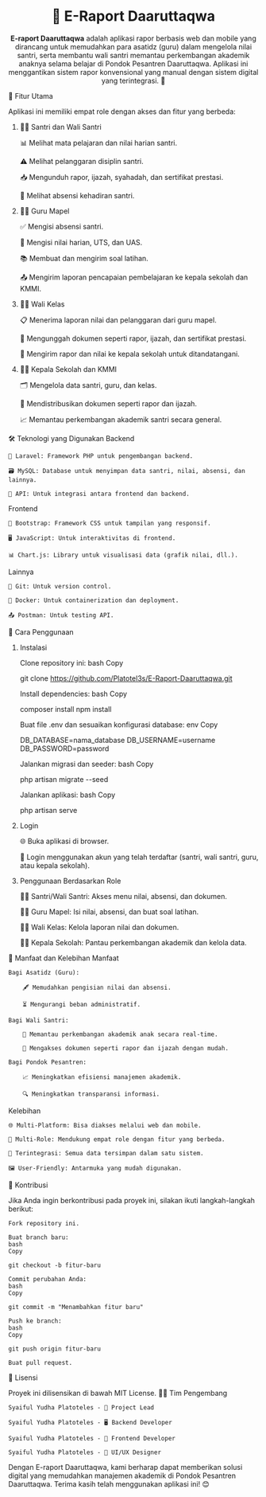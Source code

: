 <h1 align="center">📘 E-Raport Daaruttaqwa</h1><p align="center"> <strong>E-raport Daaruttaqwa</strong> adalah aplikasi rapor berbasis web dan mobile yang dirancang untuk memudahkan para asatidz (guru) dalam mengelola nilai santri, serta membantu wali santri memantau perkembangan akademik anaknya selama belajar di Pondok Pesantren Daaruttaqwa. Aplikasi ini menggantikan sistem rapor konvensional yang manual dengan sistem digital yang terintegrasi. 🚀 </p>
🌟 Fitur Utama

Aplikasi ini memiliki empat role dengan akses dan fitur yang berbeda:
1. 👨‍🎓 Santri dan Wali Santri

    📊 Melihat mata pelajaran dan nilai harian santri.

    ⚠️ Melihat pelanggaran disiplin santri.

    📥 Mengunduh rapor, ijazah, syahadah, dan sertifikat prestasi.

    📅 Melihat absensi kehadiran santri.

2. 👩‍🏫 Guru Mapel

    ✅ Mengisi absensi santri.

    📝 Mengisi nilai harian, UTS, dan UAS.

    📚 Membuat dan mengirim soal latihan.

    📤 Mengirim laporan pencapaian pembelajaran ke kepala sekolah dan KMMI.

3. 🧑‍🏫 Wali Kelas

    📋 Menerima laporan nilai dan pelanggaran dari guru mapel.

    📄 Mengunggah dokumen seperti rapor, ijazah, dan sertifikat prestasi.

    📩 Mengirim rapor dan nilai ke kepala sekolah untuk ditandatangani.

4. 👨‍💼 Kepala Sekolah dan KMMI

    🗂️ Mengelola data santri, guru, dan kelas.

    📑 Mendistribusikan dokumen seperti rapor dan ijazah.

    📈 Memantau perkembangan akademik santri secara general.

🛠️ Teknologi yang Digunakan
Backend

    🐘 Laravel: Framework PHP untuk pengembangan backend.

    🗃️ MySQL: Database untuk menyimpan data santri, nilai, absensi, dan lainnya.

    🔗 API: Untuk integrasi antara frontend dan backend.

Frontend

    🎨 Bootstrap: Framework CSS untuk tampilan yang responsif.

    🖥️ JavaScript: Untuk interaktivitas di frontend.

    📊 Chart.js: Library untuk visualisasi data (grafik nilai, dll.).

Lainnya

    🐙 Git: Untuk version control.

    🐳 Docker: Untuk containerization dan deployment.

    📤 Postman: Untuk testing API.

🚀 Cara Penggunaan
1. Instalasi

    Clone repository ini:
    bash
    Copy

    git clone https://github.com/Platotel3s/E-Raport-Daaruttaqwa.git

    Install dependencies:
    bash
    Copy

    composer install
    npm install

    Buat file .env dan sesuaikan konfigurasi database:
    env
    Copy

    DB_DATABASE=nama_database
    DB_USERNAME=username
    DB_PASSWORD=password

    Jalankan migrasi dan seeder:
    bash
    Copy

    php artisan migrate --seed

    Jalankan aplikasi:
    bash
    Copy

    php artisan serve

2. Login

    🌐 Buka aplikasi di browser.

    🔑 Login menggunakan akun yang telah terdaftar (santri, wali santri, guru, atau kepala sekolah).

3. Penggunaan Berdasarkan Role

    👨‍🎓 Santri/Wali Santri: Akses menu nilai, absensi, dan dokumen.

    👩‍🏫 Guru Mapel: Isi nilai, absensi, dan buat soal latihan.

    🧑‍🏫 Wali Kelas: Kelola laporan nilai dan dokumen.

    👨‍💼 Kepala Sekolah: Pantau perkembangan akademik dan kelola data.

🌟 Manfaat dan Kelebihan
Manfaat

    Bagi Asatidz (Guru):

        🖋️ Memudahkan pengisian nilai dan absensi.

        ⏳ Mengurangi beban administratif.

    Bagi Wali Santri:

        👀 Memantau perkembangan akademik anak secara real-time.

        📂 Mengakses dokumen seperti rapor dan ijazah dengan mudah.

    Bagi Pondok Pesantren:

        📈 Meningkatkan efisiensi manajemen akademik.

        🔍 Meningkatkan transparansi informasi.

Kelebihan

    🌐 Multi-Platform: Bisa diakses melalui web dan mobile.

    👥 Multi-Role: Mendukung empat role dengan fitur yang berbeda.

    🔗 Terintegrasi: Semua data tersimpan dalam satu sistem.

    🖼️ User-Friendly: Antarmuka yang mudah digunakan.

🤝 Kontribusi

Jika Anda ingin berkontribusi pada proyek ini, silakan ikuti langkah-langkah berikut:

    Fork repository ini.

    Buat branch baru:
    bash
    Copy

    git checkout -b fitur-baru

    Commit perubahan Anda:
    bash
    Copy

    git commit -m "Menambahkan fitur baru"

    Push ke branch:
    bash
    Copy

    git push origin fitur-baru

    Buat pull request.

📜 Lisensi

Proyek ini dilisensikan di bawah MIT License.
👨‍💻 Tim Pengembang

    Syaiful Yudha Platoteles - 🚀 Project Lead

    Syaiful Yudha Platoteles - 🖥️ Backend Developer

    Syaiful Yudha Platoteles - 🎨 Frontend Developer

    Syaiful Yudha Platoteles - 🎨 UI/UX Designer

Dengan E-raport Daaruttaqwa, kami berharap dapat memberikan solusi digital yang memudahkan manajemen akademik di Pondok Pesantren Daaruttaqwa. Terima kasih telah menggunakan aplikasi ini! 😊
